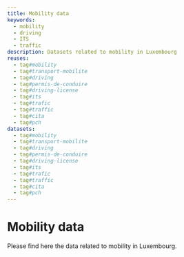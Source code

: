 ```yaml
---
title: Mobility data
keywords:
  - mobility
  - driving
  - ITS
  - traffic
description: Datasets related to mobility in Luxembourg
reuses:
  - tag#mobility
  - tag#transport-mobilite
  - tag#driving 
  - tag#permis-de-conduire 
  - tag#driving-license 
  - tag#its 
  - tag#trafic 
  - tag#traffic 
  - tag#cita 
  - tag#pch
datasets:
  - tag#mobility
  - tag#transport-mobilite
  - tag#driving 
  - tag#permis-de-conduire 
  - tag#driving-license 
  - tag#its 
  - tag#trafic 
  - tag#traffic 
  - tag#cita 
  - tag#pch
---
```


# Mobility data

Please find here the data related to mobility in Luxembourg.
